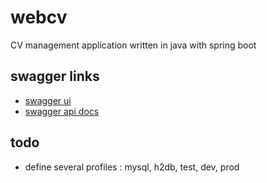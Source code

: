 # webcv
CV management application written in java with spring boot




## swagger links 
 * [swagger ui](http://localhost:8081/swagger-ui.html)
 * [swagger api docs](http://localhost:8081/v2/api-docs)

## todo
 * define several profiles : mysql, h2db, test, dev, prod



